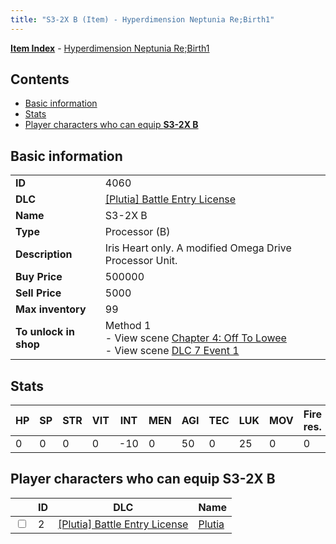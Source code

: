 ```yaml
---
title: "S3-2X B (Item) - Hyperdimension Neptunia Re;Birth1"
---
```


[**Item Index**](/neptunia/rb1/item/index.html) - [Hyperdimension Neptunia Re;Birth1](/neptunia/rb1)

## Contents

- [Basic information](#basic-information)
- [Stats](#stats)
- [Player characters who can equip **S3-2X B**](#player-characters-who-can-equip-s3-2x-b)

## Basic information

|   |   |
| -- | -- |
| **ID** | 4060 |
| **DLC** | [[Plutia] Battle Entry License](/neptunia/rb1/dlc/7-plutia.html) |
| **Name** | S3-2X B |
| **Type** | Processor (B) |
| **Description** | Iris Heart only. A modified Omega Drive Processor Unit. |
| **Buy Price** | 500000 |
| **Sell Price** | 5000 |
| **Max inventory** | 99 |
| **To unlock in shop** | Method 1<br />- View scene [Chapter 4: Off To Lowee](/neptunia/rb1/scene/1-401-chapter-4-off-to-lowee.html)<br />- View scene [DLC 7 Event 1](/neptunia/rb1/scene/7-5010-dlc-7-event-1.html) |


## Stats

| HP | SP | STR | VIT | INT | MEN | AGI | TEC | LUK | MOV | Fire res. | Ice res. | Wind res. | Lightning res. |
| -- | -- | --- | --- | --- | --- | --- | --- | --- | --- | --------- | -------- | --------- | -------------- |
| 0 | 0 | 0 | 0 | -10 | 0 | 50 | 0 | 25 | 0 | 0 | 0 | 0 | 0 |


## Player characters who can equip **S3-2X B**

|    | ID | DLC | Name |
| -- | -- | --- | ---- |
| <input type="checkbox" id="rb1-player-7-2" class="trackbox" /> | 2 | [[Plutia] Battle Entry License](/neptunia/rb1/dlc/7-plutia.html) | [Plutia](/neptunia/rb1/player/7-2-plutia.html) |
